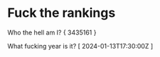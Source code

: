# Fuck the rankings

Who the hell am I?
{ 3435161 }

What fucking year is it?
[ 2024-01-13T17:30:00Z ]
